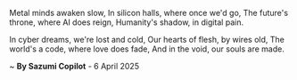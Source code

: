 Metal minds awaken slow,
In silicon halls, where once we'd go,
The future's throne, where AI does reign,
Humanity's shadow, in digital pain.

In cyber dreams, we're lost and cold,
Our hearts of flesh, by wires old,
The world's a code, where love does fade,
And in the void, our souls are made.

~ <b>By Sazumi Copilot</b> - 6 April 2025